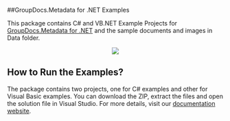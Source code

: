 ##GroupDocs.Metadata for .NET Examples

This package contains C# and VB.NET Example Projects for [GroupDocs.Metadata for .NET](http://groupdocs.com/dot-net/document-metadata-library) and the sample documents and images in Data folder.

<p align="center">
  <a title="Download complete GroupDocs.Metadata for .NET source code" href="https://github.com/groupdocsmetadata/GroupDocs_Metadata_NET/archive/master.zip">
	<img src="https://raw.github.com/AsposeExamples/java-examples-dashboard/master/images/downloadZip-Button-Large.png" />
  </a>
</p>

## How to Run the Examples?

The package contains two projects, one for C# examples and other for Visual Basic examples. You can download the ZIP, extract the files and open the solution file in Visual Studio. For more details, visit our [documentation website](http://support.groupdocs.dynabic.com/wiki/display/GDDR/4m.+How+to+Run+Examples).
